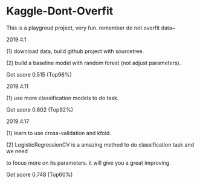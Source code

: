 # Kaggle-Dont-Overfit
This is a playgroud project, very fun. remember do not overfit data~

2019.4.1

(1) download data, build github project with sourcetree.

(2) build a baseline model with random forest (not adjust parameters).

Got score 0.515 (Top96%)

2019.4.11

(1) use more classification models to do task.

Got score 0.602 (Top92%)

2019.4.17

(1) learn to use cross-validation and kfold.

(2) LogisticRegressionCV is a amazing method to do classification task and we need

to focus more on its parameters. it will give you a great improving.

Got score 0.748 (Top60%)